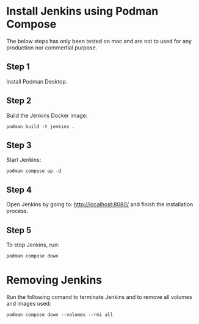 # Install Jenkins using Podman Compose

The below steps has only been tested on mac and are not to used for any production nor commertial purpose.

## Step 1

Install Podman Desktop.


## Step 2

Build the Jenkins Docker image:

```
podman build -t jenkins .
```

## Step 3

Start Jenkins:

```
podman compose up -d
```

## Step 4

Open Jenkins by going to: [http://localhost:8080/](http://localhost:8080/) and finish the installation process.

## Step 5

To stop Jenkins, run:

```
podman compose down
```

# Removing Jenkins

Run the following comand to terminate Jenkins and to remove all volumes and images used:

```
podman compose down --volumes --rmi all 
```
